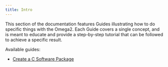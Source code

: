 ```yaml
---
title: Intro
---
```


This section of the documentation features Guides illustrating how to do specific things with the Omega2. Each Guide covers a single concept, and is meant to educate and provide a step-by-step tutorial that can be followed to achieve a specific result.

Available guides:

- [Create a C Software Package](./packages/c-package-example)
